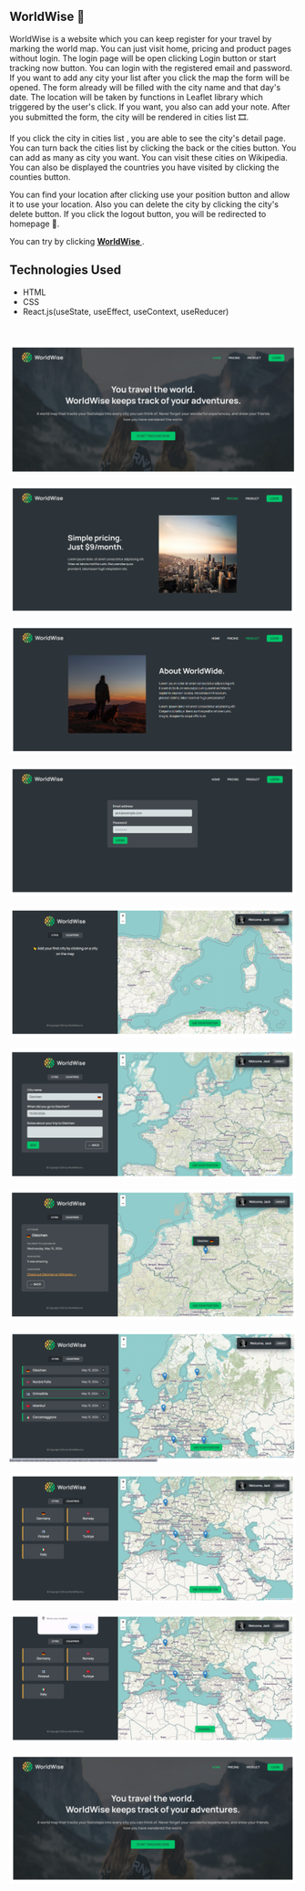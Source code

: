## WorldWise 🎇

WorldWise is a website which you can keep register for your travel by marking the world map. You can just visit home, pricing and product pages without login. The login page will be open clicking Login button or start tracking now button. You can login with the registered email and password. If you want to add any city your list after you click the map the form will be opened. The form already will be filled with the city name and that day's date. The location will be taken by functions in Leaflet library which triggered by the user's click. If you want, you also can add your note. After you submitted the form, the city will be rendered in cities list 🎞.

If you click the city in cities list , you are able to see the city's detail page. You can turn back the cities list by clicking the back or the cities button. You can add as many as city you want. You can visit these cities on Wikipedia. You can also be displayed the countries you have visited by clicking the counties button.

You can find your location after clicking use your position button and allow it to use your location. Also you can delete the city by clicking the city's delete button. If you click the logout button, you will be redirected to homepage 🌊.

You can try by clicking <strong>[ WorldWise ](https://world-wise-gldn.netlify.app/)</strong>.

## Technologies Used

- HTML
- CSS
- React.js(useState, useEffect, useContext, useReducer)

<br/>

 <br/> 
   <img src="./ReadME__img/worldWise--1.png" alt=" WorldWise">
<br/>
 <br/> 
   <img src="./ReadME__img/worldWise--2.png" alt=" WorldWise">
<br/>
 <br/> 
   <img src="./ReadME__img/worldWise--3.png" alt=" WorldWise">
<br/>
 <br/> 
   <img src="./ReadME__img/worldWise--4.png" alt=" WorldWise">
<br/>
 <br/> 
   <img src="./ReadME__img/worldWise--5.png" alt=" WorldWise">
<br/>
 <br/> 
   <img src="./ReadME__img/worldWise--6.png" alt=" WorldWise">
<br/>
 <br/> 
   <img src="./ReadME__img/worldWise--7.png" alt=" WorldWise">
<br/>
 <br/> 
   <img src="./ReadME__img/worldWise--8.png" alt=" WorldWise">
<br/>
 <br/> 
   <img src="./ReadME__img/worldWise--9.png" alt=" WorldWise">
<br/>
 <br/> 
   <img src="./ReadME__img/worldWise--10.png" alt=" WorldWise">
<br/>
 <br/> 
   <img src="./ReadME__img/worldWise--11.png" alt=" WorldWise">
<br/>
